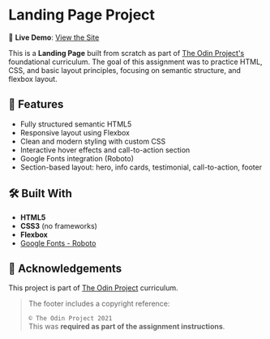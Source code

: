# Landing Page Project

🔗 **Live Demo**: [View the Site](https://zimwick.github.io/landing-page/)

This is a **Landing Page** built from scratch as part of [The Odin Project's](https://www.theodinproject.com/) foundational curriculum. The goal of this assignment was to practice HTML, CSS, and basic layout principles, focusing on semantic structure, and flexbox layout.

## 🚀 Features

- Fully structured semantic HTML5
- Responsive layout using Flexbox
- Clean and modern styling with custom CSS
- Interactive hover effects and call-to-action section
- Google Fonts integration (Roboto)
- Section-based layout: hero, info cards, testimonial, call-to-action, footer

## 🛠️ Built With

- **HTML5**
- **CSS3** (no frameworks)
- **Flexbox**
- [Google Fonts - Roboto](https://fonts.google.com/specimen/Roboto)

## 🔖 Acknowledgements

This project is part of [The Odin Project](https://www.theodinproject.com/) curriculum.

> The footer includes a copyright reference:
>
> `© The Odin Project 2021`  
> This was **required as part of the assignment instructions**.
